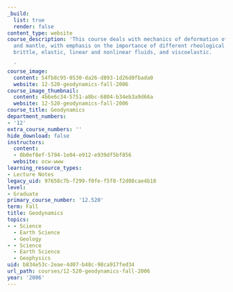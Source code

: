 ```yaml
---
_build:
  list: true
  render: false
content_type: website
course_description: 'This course deals with mechanics of deformation of the crust
  and mantle, with emphasis on the importance of different rheological descriptions:
  brittle, elastic, linear and nonlinear fluids, and viscoelastic.

  '
course_image:
  content: 54fb8c95-0530-da26-d893-1d26d0fbada0
  website: 12-520-geodynamics-fall-2006
course_image_thumbnail:
  content: 4b6e6c34-5751-a8bc-6804-b34eb3a9d66a
  website: 12-520-geodynamics-fall-2006
course_title: Geodynamics
department_numbers:
- '12'
extra_course_numbers: ''
hide_download: false
instructors:
  content:
  - 0b0ef8ef-5794-1e04-e912-e939df5bf856
  website: ocw-www
learning_resource_types:
- Lecture Notes
legacy_uid: 97658c7b-f299-f0fe-f5f0-f2d08cae4b18
level:
- Graduate
primary_course_number: '12.520'
term: Fall
title: Geodynamics
topics:
- - Science
  - Earth Science
  - Geology
- - Science
  - Earth Science
  - Geophysics
uid: b834e53c-2eae-4d07-b48c-98ca917fed34
url_path: courses/12-520-geodynamics-fall-2006
year: '2006'
---
```

